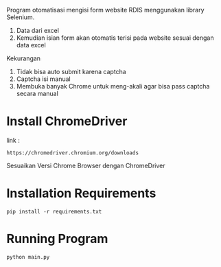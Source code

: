 Program otomatisasi mengisi form website RDIS menggunakan library Selenium.
1. Data dari excel
2. Kemudian isian form akan otomatis terisi pada website sesuai dengan data excel

Kekurangan
1. Tidak bisa auto submit karena captcha
2. Captcha isi manual
3. Membuka banyak Chrome untuk meng-akali agar bisa pass captcha secara manual

# Install ChromeDriver
link : 
```
https://chromedriver.chromium.org/downloads
```
Sesuaikan Versi Chrome Browser dengan ChromeDriver

# Installation Requirements
```
pip install -r requirements.txt
```
# Running Program
```
python main.py
```
